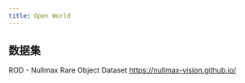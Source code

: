 ```yaml
---
title: Open World
---
```


## 数据集

ROD - Nullmax Rare Object Dataset
https://nullmax-vision.github.io/